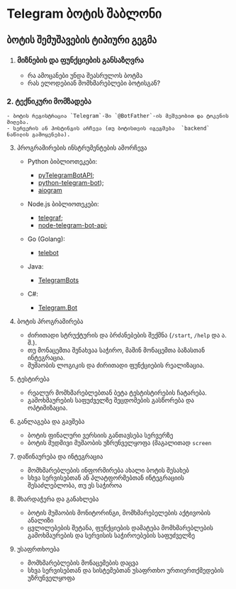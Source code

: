 #  Telegram ბოტის შაბლონი


## ბოტის შემუშავების ტიპიური გეგმა

1. ### მიზნების და ფუნქციების განსაზღვრა
   
    - რა ამოცანები უნდა შეასრულოს ბოტმა
    - რას ელოდებიან მომხმარებლები ბოტისგან?
### 2. ტექნიკური მომზადება

    - ბოტის რეგისტრაცია `Telegram`-ში `@BotFather`-ის მეშვეობით და ტოკენის მიღება.
    - სერვერის ან ჰოსტინგის არჩევა (თუ ბოტისთვის იგეგმება  `backend` ნაწილის გამოყენება).
3. პროგრამირების ინსტრუმენტების ამორჩევა

    - Python ბიბლიოთეკები:
      - [pyTelegramBotAPI](https://github.com/eternnoir/pyTelegramBotAPI);
      - [python-telegram-bot](https://github.com/python-telegram-bot/python-telegram-bot));
      - [aiogram](https://github.com/aiogram/aiogram)
  
    - Node.js ბიბლიოთეკები:
      -  [telegraf](https://github.com/telegraf/telegraf);
      -  [node-telegram-bot-api](https://github.com/yagop/node-telegram-bot-api);
  
    - Go (Golang):
      - [telebot](https://github.com/tucnak/telebot)

    - Java:
      - [TelegramBots](https://github.com/rubenlagus/TelegramBots)

    - C#:
      - [Telegram.Bot](https://github.com/TelegramBots/Telegram.Bot)

4. ბოტის პროგრამირება
   
     - ძირითადი სტრუქტურის და ბრძანებების შექმნა (`/start`, `/help` და ა. შ.).
     - თუ მონაცემთა შენახვაა საჭირო, მაშინ მონაცემთა ბაზასთან ინტეგრაცია.
     - მუშაობის ლოგიკის და ძირითადი ფუნქციების რეალიზაცია.
5. ტესტირება
   
     - რეალურ მომხმარებლებთან ბეტა ტესტისტირების ჩატარება.
     - გამოხმაურების საფუძველზე შეცდომების გასწორება და ოპტიმიზაცია.
6. განლაგება და გავშება

   - ბოტის ფინალური ვერსიის განთავსება სერვერზე
   - ბოტის მუდმივი მუშაობის უზრუნველყოფა (მაგალითად `screen`
7. დაწინაურება და ინტეგრაცია
    
   - მომხმარებლების ინფორმირება ახალი ბოტის შესახებ
   - სხვა სერვისებთან ან პლატფორმებთან ინტეგრაციის შესაძლებლობა, თუ ეს საჭიროა
8. მხარდაჭერა და განახლება
    
    - ბოტის მუშაობის მონიტორინგი, მომხმარებელების აქტივობის ანალიზი
    - ცვლილებების შეტანა, ფუნქციების დამატება მომხმარებლების გამოხმაურების და სერვისის საჭიროებების საფუძველზე
9. უსაფრთხოება

    - მომხმარებლების მონაცემების დაცვა
    - სხვა სერვისებთან და სისტემებთან უსაფრთხო ურთიერთქმედების უზრუნველყოფა
